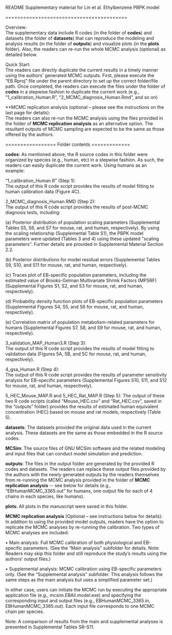 
README Supplementary material for Lin et al. Ethylbenzene PBPK model

=========================================

Overview:  
The supplementary data include R codes (in the folder of **codes**) and datasets (the folder of **datasets**) that can reproduce the modeling and analysis results (in the folder of **outputs**) and visualize plots (in the **plots** folder).  Also, the readers can re-run the whole MCMC analysis (optional) as detailed below.

Quick Start:  
The readers can directly duplicate the current results in a timely manner using the authors' generated MCMC outputs.  First, please execute the “EB.Rproj” file under the parent directory to set up the correct folder/file path.  Once completed, the readers can execute the files under the folder of **codes** in a stepwise fashion to duplicate the current work (e.g., “1_calibration_Human.R”,  “2_MCMC_diagnosis_Human.Rmd”, and so on)  

**MCMC replication analysis (optional – please see the instructions on the last page for details):  
The readers can also re-run the MCMC analysis using the files provided in the folder of **MCMC replication analysis** as an alternative option. The resultant outputs of MCMC sampling are expected to be the same as those offered by the authors.   

================= Folder contents =============

**codes**: 
As mentioned above, the R source codes in this folder were organized by species (e.g., human, etc) in a stepwise fashion. As such, the readers can easily duplicate the current work. Using humans as an example:

“1_calibration_Human.R” (Step 1):  
The output of this R code script provides the results of model fitting to human calibration data (Figure 4C). 

2_MCMC_diagnosis_Human.RMD (Step 2):  
The output of this R code script provides the results of post-MCMC diagnosis tests, including: 

(a) Posterior distribution of population scaling parameters (Supplemental Tables S5, S6, and S7 for mouse, rat, and human, respectively). By using the scaling relationship (Supplemental Table S1), the PBPK model parameters were updated (Tables 3 and 4) using these updated "scaling parameters".  Further details are provided in Supplemental Material Section 2.2.

(b) Posterior distributions for model residual errors (Supplemental Tables S9, S10, and S11 for mouse, rat, and human, respectively).

(c) Traces plot of EB-specific population parameters, including the estimated value of Brooks-Gelman Multivariate Shrink Factors (MPSRF) (Supplemental Figures S1, S2, and S3 for mouse, rat, and human, respectively).

(d) Probability density function plots of EB-specific population parameters (Supplemental Figures S4, S5, and S6 for mouse, rat, and human, respectively).

(e) Correlation matrix of population metabolism-related parameters for humans (Supplemental Figures S7, S8, and S9 for mouse, rat, and human, respectively).

3_validation_MAP_Human3.R (Step 3):  
The output of this R code script provides the results of model fitting to validation data (Figures 5A, 5B, and 5C for mouse, rat, and human, respectively). 

4_gsa_Human.R (Step 4):  
The output of this R code script provides the results of parameter sensitivity analysis for EB-specific parameters (Supplemental Figures S10, S11, and S12 for mouse, rat, and human, respectively).

5_HEC_Mouse_MAP.R and 5_HEC_Rat_MAP.R (Step 5):
The output of these two R code scripts (called “Mouse_HEC.csv” and “Rat_HEC.csv”, saved in the “outputs” folder) provides the results of estimated human equivalent concentration (HEC) based on mouse and rat models, respectively (Table 5). 

**datasets**: The datasets provided the original data used in the current analysis.  These datasets are the same as those embedded in the R source codes.  

**MCSim**: The source files of GNU MCSim software and the related modeling and input files that can conduct model simulation and prediction.

**outputs**: The files in the output folder are generated by the provided R codes and datasets.  The readers can replace these output files provided by the authors with the newly generated outputs by the readers themselves from re-running the MCMC analysis provided in the folder of **MCMC replication analysis** -- see below for details (e.g., “EBHumanMCMC_3365.out” for humans, one output file for each of 4 chains in each species, like humans).

**plots**: All plots in the manuscript were saved in this folder.

**MCMC replication analysis** (Optional – see instructions below for details):
In addition to using the provided model outputs, readers have the option to replicate the MCMC analyses by re-running the calibration. Two types of MCMC analyses are included:

•	Main analysis: Full MCMC calibration of both physiological and EB-specific parameters.
(See the “Main analysis” subfolder for details. Note: Readers may skip this folder and still reproduce the study’s results using the authors’ output files.)

•	Supplemental analysis: MCMC calibration using EB-specific parameters only.
(See the “Supplemental analysis” subfolder. This analysis follows the same steps as the main analysis but uses a simplified parameter set.)

In either case, users can initiate the MCMC run by executing the appropriate application file (e.g., mcsim.EBAll.model.exe) and specifying the corresponding input and output files (e.g., EBHumanMCMC_3365.in, EBHumanMCMC_3365.out). Each input file corresponds to one MCMC chain per species.

Note: A comparison of results from the main and supplemental analyses is presented in Supplemental Tables S8–S11.
